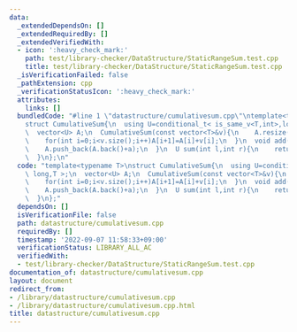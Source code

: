 ```yaml
---
data:
  _extendedDependsOn: []
  _extendedRequiredBy: []
  _extendedVerifiedWith:
  - icon: ':heavy_check_mark:'
    path: test/library-checker/DataStructure/StaticRangeSum.test.cpp
    title: test/library-checker/DataStructure/StaticRangeSum.test.cpp
  _isVerificationFailed: false
  _pathExtension: cpp
  _verificationStatusIcon: ':heavy_check_mark:'
  attributes:
    links: []
  bundledCode: "#line 1 \"datastructure/cumulativesum.cpp\"\ntemplate<typename T>\n\
    struct CumulativeSum{\n  using U=conditional_t< is_same_v<T,int>,long long,T >;\n\
    \  vector<U> A;\n  CumulativeSum(const vector<T>&v){\n    A.resize(v.size()+1,0);\n\
    \    for(int i=0;i<v.size();i++)A[i+1]=A[i]+v[i];\n  }\n  void add(const T& a){\n\
    \    A.push_back(A.back()+a);\n  }\n  U sum(int l,int r){\n    return A[r]-A[l];\n\
    \  }\n};\n"
  code: "template<typename T>\nstruct CumulativeSum{\n  using U=conditional_t< is_same_v<T,int>,long\
    \ long,T >;\n  vector<U> A;\n  CumulativeSum(const vector<T>&v){\n    A.resize(v.size()+1,0);\n\
    \    for(int i=0;i<v.size();i++)A[i+1]=A[i]+v[i];\n  }\n  void add(const T& a){\n\
    \    A.push_back(A.back()+a);\n  }\n  U sum(int l,int r){\n    return A[r]-A[l];\n\
    \  }\n};"
  dependsOn: []
  isVerificationFile: false
  path: datastructure/cumulativesum.cpp
  requiredBy: []
  timestamp: '2022-09-07 11:58:33+09:00'
  verificationStatus: LIBRARY_ALL_AC
  verifiedWith:
  - test/library-checker/DataStructure/StaticRangeSum.test.cpp
documentation_of: datastructure/cumulativesum.cpp
layout: document
redirect_from:
- /library/datastructure/cumulativesum.cpp
- /library/datastructure/cumulativesum.cpp.html
title: datastructure/cumulativesum.cpp
---
```

